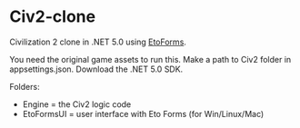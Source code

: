 # Civ2-clone

Civilization 2 clone in .NET 5.0 using [EtoForms](https://github.com/picoe/Eto).

You need the original game assets to run this.
Make a path to Civ2 folder in appsettings.json.
Download the .NET 5.0 SDK.

Folders:
- Engine = the Civ2 logic code
- EtoFormsUI = user interface with Eto Forms (for Win/Linux/Mac)
